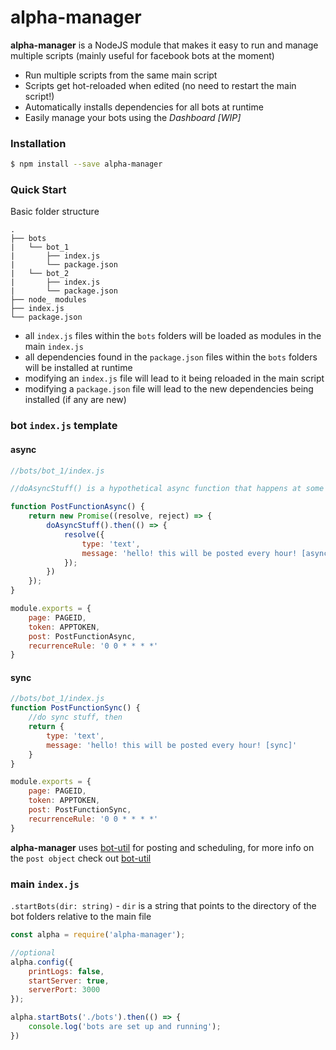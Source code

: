 # alpha-manager

**alpha-manager** is a NodeJS module that makes it easy to run and manage multiple scripts (mainly useful for facebook bots at the moment)

  - Run multiple scripts from the same main script
  - Scripts get hot-reloaded when edited (no need to restart the main script!)
  - Automatically installs dependencies for all bots at runtime
  - Easily manage your bots using the _Dashboard [WIP]_

### Installation
```sh
$ npm install --save alpha-manager
```
### Quick Start
Basic folder structure

```
.
├── bots
|   └── bot_1
|       ├── index.js
|       └── package.json
|   └── bot_2
|       ├── index.js
|       └── package.json
├── node_ modules
├── index.js
└── package.json
```

- all ``index.js`` files within the `bots` folders will be loaded as modules in the main ``index.js``
- all dependencies found in the ``package.json`` files within the `bots` folders will be installed at runtime
- modifying an ``index.js`` file will lead to it being reloaded in the main script
- modifying a ``package.json`` file will lead to the new dependencies being installed (if any are new)

### bot ``index.js`` template
#### async
```js
//bots/bot_1/index.js

//doAsyncStuff() is a hypothetical async function that happens at some unknown time in the future

function PostFunctionAsync() {
    return new Promise((resolve, reject) => {
        doAsyncStuff().then(() => {
            resolve({
                type: 'text',
                message: 'hello! this will be posted every hour! [async]'
            });
        })
    });
}

module.exports = {
    page: PAGEID,
    token: APPTOKEN,
    post: PostFunctionAsync,
    recurrenceRule: '0 0 * * * *'
}
```
#### sync
```js
//bots/bot_1/index.js
function PostFunctionSync() {
    //do sync stuff, then
    return {
        type: 'text',
        message: 'hello! this will be posted every hour! [sync]'
    }
}

module.exports = {
    page: PAGEID,
    token: APPTOKEN,
    post: PostFunctionSync,
    recurrenceRule: '0 0 * * * *'
}
```

**alpha-manager** uses [bot-util](https://github.com/andithemudkip/bot-util) for posting and scheduling, for more info on the ``post object`` check out [bot-util](https://github.com/andithemudkip/bot-util)

### main ``index.js``

``.startBots(dir: string)`` - `dir` is a string that points to the directory of the bot folders relative to the main file

```js
const alpha = require('alpha-manager');

//optional
alpha.config({
    printLogs: false,
    startServer: true,
    serverPort: 3000
});

alpha.startBots('./bots').then(() => {
    console.log('bots are set up and running');
})
```
